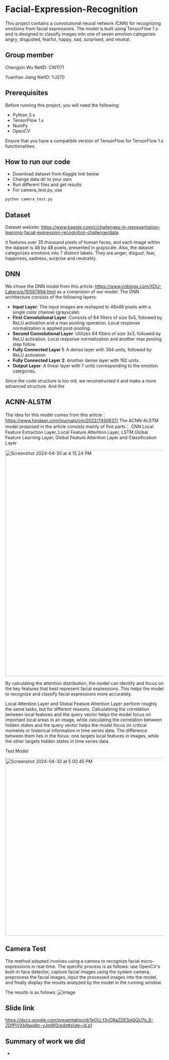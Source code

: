 # Facial-Expression-Recognition
This project contains a convolutional neural network (CNN) for recognizing emotions from facial expressions. The model is built using TensorFlow 1.x and is designed to classify images into one of seven emotion categories: angry, disgusted, fearful, happy, sad, surprised, and neutral.
## Group member
Chengxin Wu NetID: CW1171

Yuanhao Jiang NetID: YJ270
## Prerequisites
Before running this project, you will need the following:

- Python 3.x
- TensorFlow 1.x
- NumPy
- OpenCV

Ensure that you have a compatible version of TensorFlow for TensorFlow 1.x functionalities.
## How to run our code
- Download dataset from Kaggle link below
- Change data dir to your own
- Run different files and get results
- For camera_test.py, use
```python
python camera_test.py
```

## Dataset
Dataset website: https://www.kaggle.com/c/challenges-in-representation-learning-facial-expression-recognition-challenge/data.

It features over 35 thousand pixels of human faces, and each image within the dataset is 48 by 48 pixels, presented in grayscale. Also, the dataset categorizes emotions into 7 distinct labels: They are anger, disgust, fear, happiness, sadness, surprise and neutrality. 
## DNN
We chose the DNN model from this article: https://www.cnblogs.com/XDU-Lakers/p/10587894.html as a comprision of our model.
The DNN architecture consists of the following layers:

- **Input Layer**: The input images are reshaped to 48x48 pixels with a single color channel (grayscale).
- **First Convolutional Layer**: Consists of 64 filters of size 5x5, followed by ReLU activation and a max pooling operation. Local response normalization is applied post-pooling.
- **Second Convolutional Layer**: Utilizes 64 filters of size 3x3, followed by ReLU activation. Local response normalization and another max pooling step follow.
- **Fully Connected Layer 1**: A dense layer with 384 units, followed by ReLU activation.
- **Fully Connected Layer 2**: Another dense layer with 192 units.
- **Output Layer**: A linear layer with 7 units corresponding to the emotion categories.

Since the code structure is too old, we reconstructed it and make a more advanced structure. And the 



## ACNN-ALSTM
The idea for this model comes from this article： https://www.hindawi.com/journals/cin/2022/7450637/
The ACNN-ALSTM model proposed in the article consists mainly of five parts：
CNN Local Feature Extraction Layer, Local Feature Attention Layer, LSTM Global Feature Learning Layer, Global Feature Attention Layer and Classification Layer

<img width="718" alt="Screenshot 2024-04-30 at 4 15 24 PM" src="https://github.com/Chengxin-Wu/Facial-Expression-Recognition/assets/112346517/cab365cd-ec45-4dc2-9aff-3dc702696428">


By calculating the attention distribution, the model can identify and focus on the key
features that best represent facial expressions. This helps the model to recognize and
classify facial expressions more accurately.

Local Attention Layer and Global Feature Attention Layer perform roughly the same tasks, but for different reasons. Calculatinng the correlation between local features and the query vector helps the model focus on important local areas in an image, while calculating the correlation between hidden states and the query vector helps the model focus on critical moments or historical information in time series data. The difference between them lies in the focus: one targets local features in images, while the other targets hidden states in time series data.

Test Model


<img width="564" alt="Screenshot 2024-04-30 at 5 00 45 PM" src="https://github.com/Chengxin-Wu/Facial-Expression-Recognition/assets/112346517/ba36df35-bfc4-4dfb-913b-3beba0085d35">


## Camera Test
The method adopted involves using a camera to recognize facial micro-expressions in real-time. The specific process is as follows: use OpenCV's built-in face detector, capture facial images using the system camera, preprocess the facial images, input the processed images into the model, and finally display the results analyzed by the model in the running window. 

The results is as follows: 
![image](https://github.com/Chengxin-Wu/Facial-Expression-Recognition/assets/48239248/9799d50e-2b1b-4a44-bdac-276fd8175863)
## Slide link
https://docs.google.com/presentation/d/1eOU_f3yD8aZDESqQQU7q_8-ZDfPiVXbNaoAtc-vJmW0/edit#slide=id.p1
## Summary of work we did
- 

